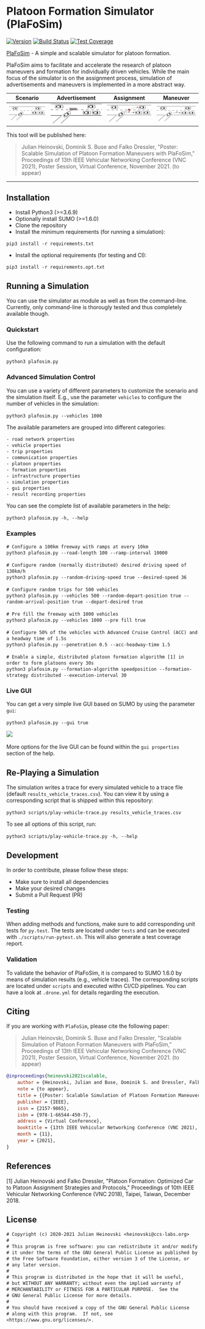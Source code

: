 # Platoon Formation Simulator (PlaFoSim)

[![Version](https://img.shields.io/badge/version-v0.13.0-blue)](CHANGELOG.md)
[![Build Status](https://ci.tkn.tu-berlin.de/api/badges/CCS/plafosim/status.svg)](https://ci.tkn.tu-berlin.de/CCS/plafosim)
[![Test Coverage](https://plafosim.de/coverage/coverage.svg)](https://ci.tkn.tu-berlin.de/CCS/plafosim)

[PlaFoSim](https://www.plafosim.de) - A simple and scalable simulator for platoon formation.

PlaFoSim aims to facilitate and accelerate the research of platoon maneuvers and formation for individually driven vehicles.
While the main focus of the simulator is on the assignment process, simulation of advertisements and maneuvers is implemented in a more abstract way.

| Scenario | Advertisement | Assignment | Maneuver |
| -------- | ------------- | ---------- | -------- |
![Scenario](doc/scenario.png) | ![Advertisement](doc/advertisement.png) | ![Assignment](doc/assignment.png) | ![Maneuver](doc/maneuver.png) |

This tool will be published here:

> Julian Heinovski, Dominik S. Buse and Falko Dressler, "Poster: Scalable Simulation of Platoon Formation Maneuvers with PlaFoSim," Proceedings of 13th IEEE Vehicular Networking Conference (VNC 2021), Poster Session, Virtual Conference, November 2021. (to appear)

---

## Installation

- Install Python3 (>=3.6.9)
- Optionally install SUMO (>=1.6.0)
- Clone the repository
- Install the minimum requirements (for running a simulation):
```
pip3 install -r requirements.txt
```
- Install the optional requirements (for testing and CI):
```
pip3 install -r requirements.opt.txt
```

## Running a Simulation

You can use the simulator as module as well as from the command-line.
Currently, only command-line is thorougly tested and thus completely available though.

### Quickstart

Use the following command to run a simulation with the default configuration:

```python3 plafosim.py```

### Advanced Simulation Control

You can use a variety of different parameters to customize the scenario and the simulation itself.
E.g., use the parameter `vehicles` to configure the number of vehicles in the simulation:

```python3 plafosim.py --vehicles 1000```

The available parameters are grouped into different categories:

```
- road network properties
- vehicle properties
- trip properties
- communication properties
- platoon properties
- formation properties
- infrastructure properties
- simulation properties
- gui properties
- result recording properties
```

You can see the complete list of available parameters in the help:

```python3 plafosim.py -h, --help```

### Examples

```
# Configure a 100km freeway with ramps at every 10km
python3 plafosim.py --road-length 100 --ramp-interval 10000

# Configure random (normally distributed) desired driving speed of 130km/h
python3 plafosim.py --random-driving-speed true --desired-speed 36

# Configure random trips for 500 vehicles
python3 plafosim.py --vehicles 500 --random-depart-position true --random-arrival-position true --depart-desired true

# Pre fill the freeway with 1000 vehicles
python3 plafosim.py --vehicles 1000 --pre fill true

# Configure 50% of the vehicles with Advanced Cruise Control (ACC) and a headway time of 1.5s
python3 plafosim.py --penetration 0.5 --acc-headway-time 1.5

# Enable a simple, distributed platoon formation algorithm [1] in order to form platoons every 30s
python3 plafosim.py --formation-algorithm speedposition --formation-strategy distributed --execution-interval 30
```

### Live GUI

You can get a very simple live GUI based on SUMO by using the parameter `gui`:

```python3 plafosim.py --gui true```

![](doc/gui.png)

More options for the live GUI can be found within the ``gui properties`` section of the help.

## Re-Playing a Simulation

The simulation writes a trace for every simulated vehicle to a trace file (default `results_vehicle_traces.csv`).
You can view it by using a corresponding script that is shipped within this repository:

```python3 scripts/play-vehicle-trace.py results_vehicle_traces.csv```

To see all options of this script, run:

```python3 scripts/play-vehicle-trace.py -h, --help```

## Development

In order to contribute, please follow these steps:
- Make sure to install all dependencies
- Make your desired changes
- Submit a Pull Request (PR)

### Testing

When adding methods and functions, make sure to add corresponding unit tests for `py.test`.
The tests are located under `tests` and can be executed with `./scripts/run-pytest.sh`.
This will also generate a test coverage report.

### Validation

To validate the behavior of PlaFoSim, it is compared to SUMO 1.6.0 by means of simulation results (e.g., vehicle traces).
The corresponding scripts are located under `scripts` and executed withn CI/CD pipelines.
You can have a look at `.drone.yml` for details regarding the execution.

## Citing

If you are working with `PlaFoSim`, please cite the following paper:

> Julian Heinovski, Dominik S. Buse and Falko Dressler, "Scalable Simulation of Platoon Formation Maneuvers with PlaFoSim," Proceedings of 13th IEEE Vehicular Networking Conference (VNC 2021), Poster Session, Virtual Conference, November 2021. (to appear)

```bibtex
@inproceedings{heinovski2021scalable,
    author = {Heinovski, Julian and Buse, Dominik S. and Dressler, Falko},
    note = {to appear},
    title = {{Poster: Scalable Simulation of Platoon Formation Maneuvers with PlaFoSim}},
    publisher = {IEEE},
    issn = {2157-9865},
    isbn = {978-1-66544-450-7},
    address = {Virtual Conference},
    booktitle = {13th IEEE Vehicular Networking Conference (VNC 2021), Poster Session},
    month = {11},
    year = {2021},
}
```

## References

[1] Julian Heinovski and Falko Dressler, "Platoon Formation: Optimized Car to Platoon Assignment Strategies and Protocols," Proceedings of 10th IEEE Vehicular Networking Conference (VNC 2018), Taipei, Taiwan, December 2018.

## License
```
# Copyright (c) 2020-2021 Julian Heinovski <heinovski@ccs-labs.org>
#
# This program is free software: you can redistribute it and/or modify
# it under the terms of the GNU General Public License as published by
# the Free Software Foundation, either version 3 of the License, or
# any later version.
#
# This program is distributed in the hope that it will be useful,
# but WITHOUT ANY WARRANTY; without even the implied warranty of
# MERCHANTABILITY or FITNESS FOR A PARTICULAR PURPOSE.  See the
# GNU General Public License for more details.
#
# You should have received a copy of the GNU General Public License
# along with this program.  If not, see <https://www.gnu.org/licenses/>.
```
